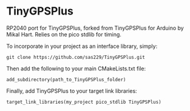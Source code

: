# TinyGPSPlus
RP2040 port for TinyGPSPlus, forked from TinyGPSPlus for Arduino by Mikal Hart. Relies on the pico stdlib for timing. 

To incorporate in your project as an interface library, simply:

```
git clone https://github.com/sas229/TinyGPSPlus.git
```

Then add the following to your main CMakeLists.txt file:

```
add_subdirectory(path_to_TinyGPSPlus_folder)
```

Finally, add TinyGPSPlus to your target link libraries:

```
target_link_libraries(my_project pico_stdlib TinyGPSPlus)
```

